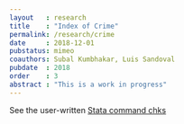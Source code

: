```yaml
---
layout   : research
title    : "Index of Crime"
permalink: /research/crime
date     : 2018-12-01
pubstatus: mimeo
coauthors: Subal Kumbhakar, Luis Sandoval
pubdate  : 2018
order    : 3
abstract : "This is a work in progress"
---
```


See the user-written [Stata command chks](https://luischanci.github.io/chks)
